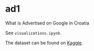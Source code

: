 # ad1
What is Advertised on Google in Croatia

See `visualizations.ipynb`.

The dataset can be found on [Kaggle](https://www.kaggle.com/datasets/lukasimek/google-ads-croatia).
